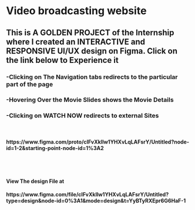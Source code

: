<h1>Video broadcasting website</h1>
<h2>This is A GOLDEN PROJECT of the Internship where I created an INTERACTIVE and RESPONSIVE UI/UX design on Figma. Click on the link below to Experience it</h2>
<h3>-Clicking on The Navigation tabs redirects to the particular part of the page</h3>
<h3>-Hovering Over the Movie Slides shows the Movie Details</h3>
<h3>-Clicking on WATCH NOW redirects to external Sites</h3>
<br>
<h4>https://www.figma.com/proto/cIFvXkllw1YHXvLqLAFsrY/Untitled?node-id=1-2&starting-point-node-id=1%3A2</h4>
<br>
<br>
<h4>View The design File at</h4>
<h4>https://www.figma.com/file/cIFvXkllw1YHXvLqLAFsrY/Untitled?type=design&node-id=0%3A1&mode=design&t=YyBTyRXEpr6G6HaF-1</h4>

